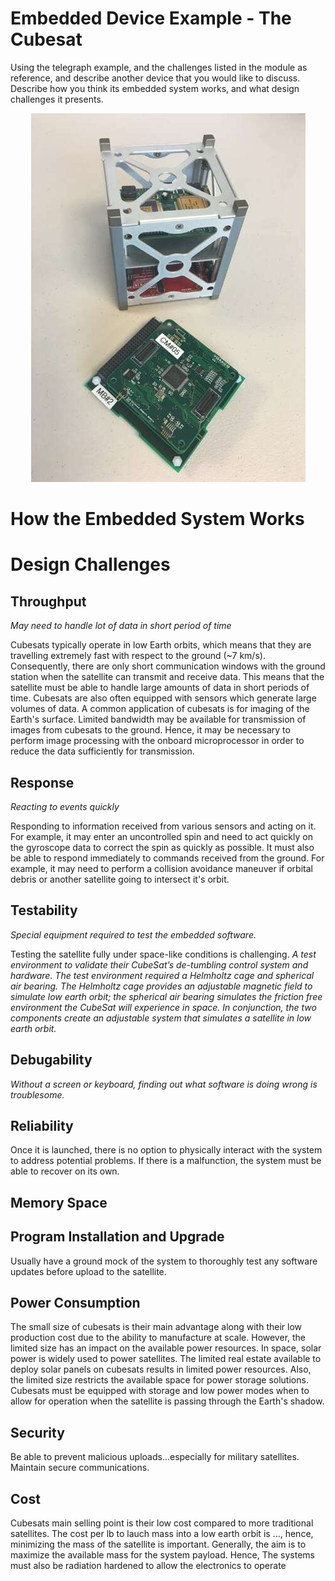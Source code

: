 # __Embedded Device Example - The Cubesat__
Using the telegraph example, and the challenges listed in the module as reference, and describe another device that you would like to discuss. Describe how you think its embedded system works, and what design challenges it presents.

<p align="center">
  <img src="cubesat_board.jpg">
</p>

# __How the Embedded System Works__

# __Design Challenges__

## __Throughput__
_May need to handle lot of data in short period of time_

Cubesats typically operate in low Earth orbits, which means that they are travelling extremely fast with respect to the ground (~7 km/s). Consequently, there are only short communication windows with the ground station when the satellite can transmit and receive data. This means that the satellite must be able to handle large amounts of data in short periods of time. Cubesats are also often equipped with sensors which generate large volumes of data. A common application of cubesats is for imaging of the Earth's surface. Limited bandwidth may be available for transmission of images from cubesats to the ground. Hence, it may be necessary to perform image processing with the onboard microprocessor in order to reduce the data sufficiently for transmission. 

## __Response__ 
_Reacting to events quickly_

Responding to information received from various sensors and acting on it. For example, it may enter an uncontrolled spin and need to act quickly on the gyroscope data to correct the spin as quickly as possible. It must also be able to respond immediately to commands received from the ground. For example, it may need to perform a collision avoidance maneuver if orbital debris or another satellite going to intersect it's orbit. 

## __Testability__
_Special equipment required to test the embedded software._

Testing the satellite fully under space-like conditions is challenging. _A test environment to validate their
CubeSat’s de-tumbling control system and hardware. The test environment required a Helmholtz
cage and spherical air bearing. The Helmholtz cage provides an adjustable magnetic field to
simulate low earth orbit; the spherical air bearing simulates the friction free environment the
CubeSat will experience in space. In conjunction, the two components create an adjustable
system that simulates a satellite in low earth orbit._


## __Debugability__
_Without a screen or keyboard, finding out what software is doing wrong is troublesome._


## __Reliability__
Once it is launched, there is no option to physically interact with the system to address potential problems. If there is a malfunction, the system must be able to recover on its own. 


## __Memory Space__


## __Program Installation and Upgrade__
Usually have a ground mock of the system to thoroughly test any software updates before upload to the satellite.


## __Power Consumption__
The small size of cubesats is their main advantage along with their low production cost due to the ability to manufacture at scale. However, the limited size has an impact on the available power resources. In space, solar power is widely used to power satellites. The limited real estate available to deploy solar panels on cubesats results in limited power resources. Also, the limited size restricts the available space for power storage solutions. Cubesats must be equipped with storage and low power modes when to allow for operation when the satellite is passing through the Earth's shadow. 

## __Security__
Be able to prevent malicious uploads...especially for military satellites. Maintain secure communications. 


## __Cost__
Cubesats main selling point is their low cost compared to more traditional satellites. The cost per lb to lauch mass into a low earth orbit is ..., hence, minimizing the mass of the satellite is important. Generally, the aim is to maximize the available mass for the system payload. Hence, The systems must also be radiation hardened to allow the electronics to operate 


